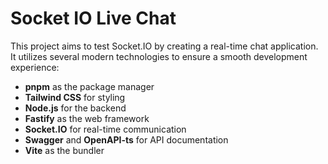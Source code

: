 # Socket IO Live Chat

This project aims to test Socket.IO by creating a real-time chat application. It utilizes several modern technologies to ensure a smooth development experience:

- **pnpm** as the package manager
- **Tailwind CSS** for styling
- **Node.js** for the backend
- **Fastify** as the web framework
- **Socket.IO** for real-time communication
- **Swagger** and **OpenAPI-ts** for API documentation
- **Vite** as the bundler
